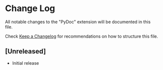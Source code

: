 # Change Log
All notable changes to the "PyDoc" extension will be documented in this file.

Check [Keep a Changelog](http://keepachangelog.com/) for recommendations on how to structure this file.

## [Unreleased]
- Initial release